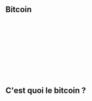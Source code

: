 ## Bitcoin
<iframe srcdoc="
  <script src='https://widgets.coingecko.com/gecko-coin-price-static-headline-widget.js'></script>
  <gecko-coin-price-static-headline-widget locale='en' outlined='true' coin-ids='bitcoin' initial-currency='usd'></gecko-coin-price-static-headline-widget>
" frameborder="0" width="100%" height="150" style="border-radius: 25px; overflow: hidden;"></iframe>

## C'est quoi le bitcoin ?
